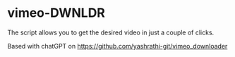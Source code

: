 # vimeo-DWNLDR

The script allows you to get the desired video in just a couple of clicks.


Based with chatGPT on
                https://github.com/yashrathi-git/vimeo_downloader
